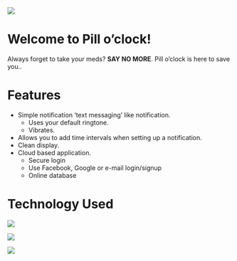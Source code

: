 


![](http://i.imgur.com/QVI0V5V.png)
# Welcome to Pill o’clock!
Always forget to take your meds? **SAY NO MORE**. Pill o’clock is here to save you..

# Features

- 	Simple notification ‘text messaging’ like notification.
     - Uses your default ringtone.
    - Vibrates.
- Allows you to add time intervals when setting up a notification.
- Clean display.
- Cloud based application.
    - Secure login
    - Use Facebook, Google or e-mail login/signup
    - Online database


# Technology Used

![](http://i.imgur.com/kb0COOw.png)

![](http://i.imgur.com/q8FVgON.png)    

![](http://i.imgur.com/XxtifBI.png)
